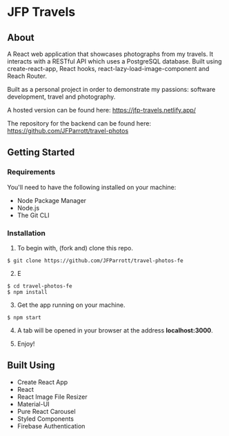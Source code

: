 # JFP Travels

## About

A React web application that showcases photographs from my travels. It interacts with a RESTful API which uses a PostgreSQL database. Built using create-react-app, React hooks, react-lazy-load-image-component and Reach Router.

Built as a personal project in order to demonstrate my passions: software development, travel and photography.

A hosted version can be found here:
https://jfp-travels.netlify.app/

The repository for the backend can be found here:
https://github.com/JFParrott/travel-photos

## Getting Started

### Requirements

You'll need to have the following installed on your machine:

- Node Package Manager
- Node.js
- The Git CLI

### Installation

1. To begin with, (fork and) clone this repo.

```
$ git clone https://github.com/JFParrott/travel-photos-fe
```

2. E

```
$ cd travel-photos-fe
$ npm install
```

3. Get the app running on your machine.

```
$ npm start
```

4. A tab will be opened in your browser at the address **localhost:3000**.

5. Enjoy!

## Built Using

- Create React App
- React
- React Image File Resizer
- Material-UI
- Pure React Carousel
- Styled Components
- Firebase Authentication
